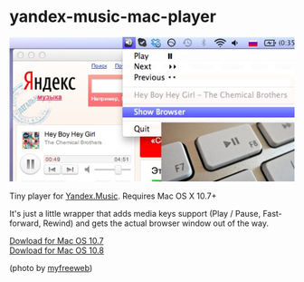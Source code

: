 # yandex-music-mac-player

![yamusicapp3](yamusicapp3.jpg)

Tiny player for [Yandex.Music](http://music.yandex.ru/). Requires Mac OS X 10.7+

It's just a little wrapper that adds media keys support (Play / Pause, Fast-forward, Rewind) and gets the actual browser window out of the way.

[Dowload for Mac OS 10.7](http://s3.amazonaws.com/YandexMusicMacPlayer/Yandex%20Music%20Mac%20Player%2010.7.dmg)  
[Dowload for Mac OS 10.8](http://s3.amazonaws.com/YandexMusicMacPlayer/Yandex%20Music%20Mac%20Player%2010.8.dmg)

(photo by [myfreeweb](http://www.flickr.com/photos/lol2fast4u/5036570278/))
